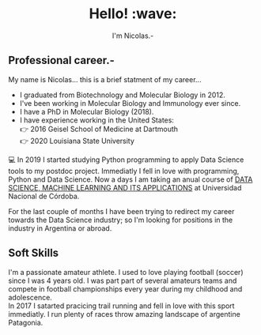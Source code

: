 <h1 align='center'> Hello! :wave:</h1>
<p align='center'>
I'm Nicolas.-
</p>



Professional career.- 
---
My name is Nicolas... this is a brief statment of my career...

* I graduated from Biotechnology and Molecular Biology in 2012.
* I've been working in Molecular Biology and Immunology ever since.
* I have a PhD in Molecular Biology (2018).
* I have experience working in the United States:\
     :point_right: 2016 Geisel School of Medicine at Dartmouth\
     :point_right: 2020 Louisiana State University
  
:computer: In 2019 I started studying Python programming to apply Data Science tools to my postdoc project. Immediatly I fell in love with programming, Python and Data Science. Now a days I am taking an anual course of [DATA SCIENCE, MACHINE LEARNING AND ITS APPLICATIONS](https://diplodatos.famaf.unc.edu.ar/) at Universidad Nacional de Córdoba.

For the last couple of months I have been trying to redirect my career towards the Data Science industry; so I'm looking for positions in the industry in Argentina or abroad.

Soft Skills
---

I'm a passionate amateur athlete.
I used to love playing football (soccer) since I was 4 years old. I was part part of several amateurs teams and compete in football championships every year during my childhood and adolescence.\
In 2017 I satarted pracicing trail running and fell in love with this sport immediatly. I run plenty of races throw amazing landscape of argentine Patagonia.  

